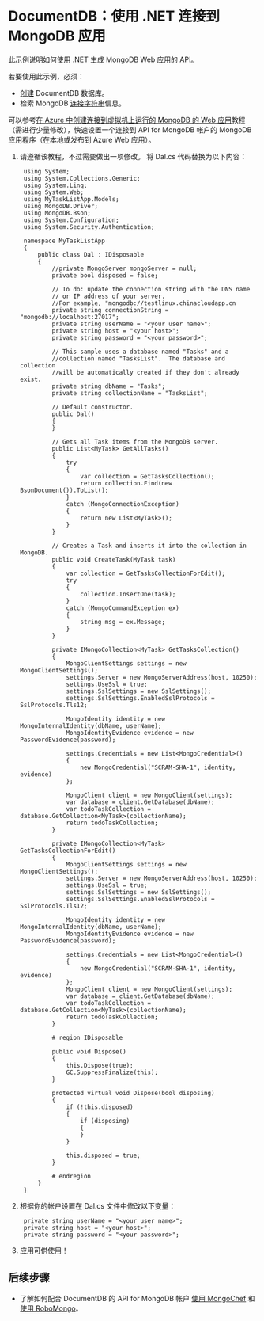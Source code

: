 <properties
    pageTitle="使用 DocumentDB 的 MongoDB API 构建 Web 应用 | Azure"
    description="使用 MongoDB 的 API 创建联机数据库 Web 应用的 DocumentDB 教程。"
    keywords="mongodb 示例"
    services="documentdb"
    author="AndrewHoh"
    manager="jhubbard"
    editor=""
    documentationcenter="" />
<tags
    ms.assetid="61a2ab3a-2fc3-4d49-a263-ed87c66628f6"
    ms.service="documentdb"
    ms.workload="data-services"
    ms.tgt_pltfrm="na"
    ms.devlang="na"
    ms.topic="article"
    ms.date="04/28/2017"
    wacn.date="05/31/2017"
    ms.author="anhoh"
    ms.translationtype="Human Translation"
    ms.sourcegitcommit="4a18b6116e37e365e2d4c4e2d144d7588310292e"
    ms.openlocfilehash="00cfb2b197c1e0015f7d164f294e3abc0baf1643"
    ms.contentlocale="zh-cn"
    ms.lasthandoff="05/19/2017" />

# <a name="azure-documentdb-connect-to-a-mongodb-app-using-net"></a>DocumentDB：使用 .NET 连接到 MongoDB 应用

此示例说明如何使用 .NET 生成 MongoDB Web 应用的 API。

若要使用此示例，必须：

- [创建](/documentation/articles/documentdb-create-mongodb-account/) DocumentDB 数据库。
- 检索 MongoDB [连接字符串](/documentation/articles/documentdb-connect-mongodb-account/)信息。

可以参考[在 Azure 中创建连接到虚拟机上运行的 MongoDB 的 Web 应用](/documentation/articles/web-sites-dotnet-store-data-mongodb-vm/)教程（需进行少量修改），快速设置一个连接到 API for MongoDB 帐户的 MongoDB 应用程序（在本地或发布到 Azure Web 应用）。  

1. 请遵循该教程，不过需要做出一项修改。  将 Dal.cs 代码替换为以下内容：

        using System;
        using System.Collections.Generic;
        using System.Linq;
        using System.Web;
        using MyTaskListApp.Models;
        using MongoDB.Driver;
        using MongoDB.Bson;
        using System.Configuration;
        using System.Security.Authentication;
   
        namespace MyTaskListApp
        {
            public class Dal : IDisposable
            {
                //private MongoServer mongoServer = null;
                private bool disposed = false;
   
                // To do: update the connection string with the DNS name
                // or IP address of your server. 
                //For example, "mongodb://testlinux.chinacloudapp.cn
                private string connectionString = "mongodb://localhost:27017";
                private string userName = "<your user name>";
                private string host = "<your host>";
                private string password = "<your password>";
   
                // This sample uses a database named "Tasks" and a 
                //collection named "TasksList".  The database and collection 
                //will be automatically created if they don't already exist.
                private string dbName = "Tasks";
                private string collectionName = "TasksList";
   
                // Default constructor.        
                public Dal()
                {
                }
   
                // Gets all Task items from the MongoDB server.        
                public List<MyTask> GetAllTasks()
                {
                    try
                    {
                        var collection = GetTasksCollection();
                        return collection.Find(new BsonDocument()).ToList();
                    }
                    catch (MongoConnectionException)
                    {
                        return new List<MyTask>();
                    }
                }
   
                // Creates a Task and inserts it into the collection in MongoDB.
                public void CreateTask(MyTask task)
                {
                    var collection = GetTasksCollectionForEdit();
                    try
                    {
                        collection.InsertOne(task);
                    }
                    catch (MongoCommandException ex)
                    {
                        string msg = ex.Message;
                    }
                }
   
                private IMongoCollection<MyTask> GetTasksCollection()
                {
                    MongoClientSettings settings = new MongoClientSettings();
                    settings.Server = new MongoServerAddress(host, 10250);
                    settings.UseSsl = true;
                    settings.SslSettings = new SslSettings();
                    settings.SslSettings.EnabledSslProtocols = SslProtocols.Tls12;
   
                    MongoIdentity identity = new MongoInternalIdentity(dbName, userName);
                    MongoIdentityEvidence evidence = new PasswordEvidence(password);
   
                    settings.Credentials = new List<MongoCredential>()
                    {
                        new MongoCredential("SCRAM-SHA-1", identity, evidence)
                    };
   
                    MongoClient client = new MongoClient(settings);
                    var database = client.GetDatabase(dbName);
                    var todoTaskCollection = database.GetCollection<MyTask>(collectionName);
                    return todoTaskCollection;
                }
   
                private IMongoCollection<MyTask> GetTasksCollectionForEdit()
                {
                    MongoClientSettings settings = new MongoClientSettings();
                    settings.Server = new MongoServerAddress(host, 10250);
                    settings.UseSsl = true;
                    settings.SslSettings = new SslSettings();
                    settings.SslSettings.EnabledSslProtocols = SslProtocols.Tls12;
   
                    MongoIdentity identity = new MongoInternalIdentity(dbName, userName);
                    MongoIdentityEvidence evidence = new PasswordEvidence(password);
   
                    settings.Credentials = new List<MongoCredential>()
                    {
                        new MongoCredential("SCRAM-SHA-1", identity, evidence)
                    };
                    MongoClient client = new MongoClient(settings);
                    var database = client.GetDatabase(dbName);
                    var todoTaskCollection = database.GetCollection<MyTask>(collectionName);
                    return todoTaskCollection;
                }
   
                # region IDisposable
   
                public void Dispose()
                {
                    this.Dispose(true);
                    GC.SuppressFinalize(this);
                }
   
                protected virtual void Dispose(bool disposing)
                {
                    if (!this.disposed)
                    {
                        if (disposing)
                        {
                        }
                    }
   
                    this.disposed = true;
                }
   
                # endregion
            }
        }

2. 根据你的帐户设置在 Dal.cs 文件中修改以下变量：

        private string userName = "<your user name>";
        private string host = "<your host>";
        private string password = "<your password>";

3. 应用可供使用！

## <a name="next-steps"></a>后续步骤
- 了解如何配合 DocumentDB 的 API for MongoDB 帐户 [使用 MongoChef](/documentation/articles/documentdb-mongodb-mongochef/) 和[使用 RoboMongo](/documentation/articles/documentdb-mongodb-robomongo/)。

<!--Update_Description: wording update-->
